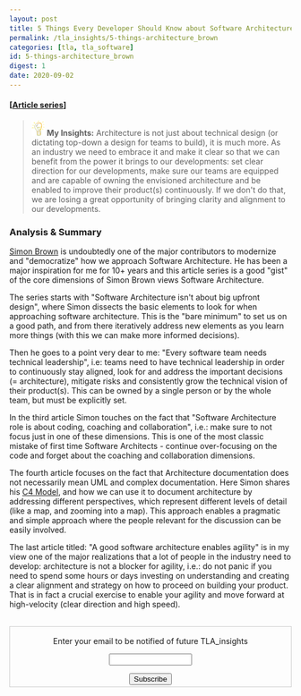 ```yaml
---
layout: post
title: 5 Things Every Developer Should Know about Software Architecture, Simon Brown
permalink: /tla_insights/5-things-architecture_brown
categories: [tla, tla_software]
id: 5-things-architecture_brown
digest: 1
date: 2020-09-02
---
```


#### [[Article series](https://dev.to/simonbrown/series/7666)]

> ![light](/assets/light-bulb.png) **My Insights:** Architecture is not just about technical design (or dictating top-down a design for teams to build), it is much more. As an industry we need to embrace it and make it clear so that we can benefit from the power it brings to our developments: set clear direction for our developments, make sure our teams are equipped and are capable of owning the envisioned architecture and be enabled to improve their product(s) continuously. If we don't do that, we are losing a great opportunity of bringing clarity and alignment to our developments.

### Analysis & Summary

[Simon Brown](https://twitter.com/simonbrown) is undoubtedly one of the major contributors to modernize and "democratize" how we approach Software Architecture. He has been a major inspiration for me for 10+ years and this article series is a good "gist" of the core dimensions of Simon Brown views Software Architecture.

The series starts with "Software Architecture isn't about big upfront design", where Simon dissects the basic elements to look for when approaching software architecture. This is the "bare minimum" to set us on a good path, and from there iteratively address new elements as you learn more things (with this we can make more informed decisions).

Then he goes to a point very dear to me: "Every software team needs technical leadership", i.e: teams need to have technical leadership in order to continuously stay aligned, look for and address the important decisions (= architecture), mitigate risks and consistently grow the technical vision of their product(s). This can be owned by a single person or by the whole team, but must be explicitly set.

In the third article Simon touches on the fact that "Software Architecture role is about coding, coaching and collaboration", i.e.: make sure to not focus just in one of these dimensions. This is one of the most classic mistake of first time Software Architects - continue over-focusing on the code and forget about the coaching and collaboration dimensions.

The fourth article focuses on the fact that Architecture documentation does not necessarily mean UML and complex documentation. Here Simon shares his [C4 Model](https://c4model.com), and how we can use it to document architecture by addressing different perspectives, which represent different levels of detail (like a map, and zooming into a map). This approach enables a pragmatic and simple approach where the people relevant for the discussion can be easily involved.

The last article titled: "A good software architecture enables agility" is in my view one of the major realizations that a lot of people in the industry need to develop: architecture is not a blocker for agility, i.e.: do not panic if you need to spend some hours or days investing on understanding and creating a clear alignment and strategy on how to proceed on building your product. That is in fact a crucial exercise to enable your agility and move forward at high-velocity (clear direction and high speed).

<br>

<form style="border:1px solid #ccc;padding:3px;text-align:center;" action="https://tinyletter.com/tla_insights"
  method="post" target="popupwindow"
  onsubmit="window.open('https://tinyletter.com/tla_insights', 'popupwindow', 'scrollbars=yes,width=800,height=600');return true">
  <p><label for="tlemail">Enter your email to be notified of future TLA_insights</label></p>
  <p><input type="text" style="width:140px" name="email" id="tlemail" /></p><input type="hidden" value="1"
    name="embed" /><input type="submit" value="Subscribe" />
</form>
